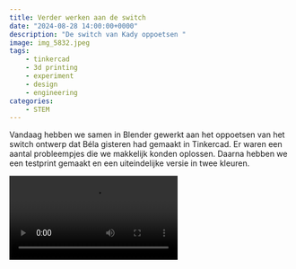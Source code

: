 ```yaml
---
title: Verder werken aan de switch
date: "2024-08-28 14:00:00+0000"
description: "De switch van Kady oppoetsen "
image: img_5832.jpeg
tags: 
    - tinkercad
    - 3d printing
    - experiment
    - design
    - engineering
categories:
    - STEM
---
```


Vandaag hebben we samen in Blender gewerkt aan het oppoetsen van het switch ontwerp dat Béla gisteren had gemaakt in Tinkercad. Er waren een aantal probleempjes die we makkelijk konden oplossen. Daarna hebben we een testprint gemaakt en een uiteindelijke versie in twee kleuren.

<video controls>
  <source src="/posts/verder-werken-aan-de-switch/kadyswitch.mp4" type="video/mp4">
  Your browser does not support the video tag.
</video>
